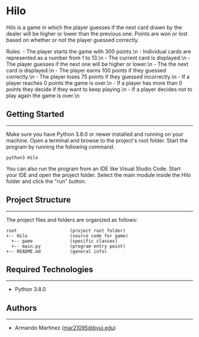 # Hilo
Hilo is a game in which the player guesses if the next card drawn by the dealer will be higher or lower than the previous one. Points are won or lost based on whether or not the player guessed correctly.

Rules:
    - The player starts the game with 300 points.\n
    - Individual cards are represented as a number from 1 to 13.\n
    - The current card is displayed.\n
    - The player guesses if the next one will be higher or lower.\n
    - The the next card is displayed.\n
    - The player earns 100 points if they guessed correctly.\n
    - The player loses 75 points if they guessed incorrectly.\n
    - If a player reaches 0 points the game is over.\n
    - If a player has more than 0 points they decide if they want to keep playing.\n
    - If a player decides not to play again the game is over.\n

## Getting Started
---
Make sure you have Python 3.8.0 or newer installed and running on your machine. Open a terminal and 
browse to the project's root folder. Start the program by running the following command.
```
python3 Hilo 
```
You can also run the program from an IDE like Visual Studio Code. Start your IDE and open the 
project folder. Select the main module inside the Hilo folder and click the "run" button.

## Project Structure
---
The project files and folders are organized as follows:
```
root                    (project root folder)
+-- Hilo                (source code for game)
  +-- game              (specific classes)
  +-- main.py           (program entry point)
+-- README.md           (general info)
```

## Required Technologies
---
* Python 3.8.0

## Authors
---
* Armando Martinez (mar21095@byui.edu)
